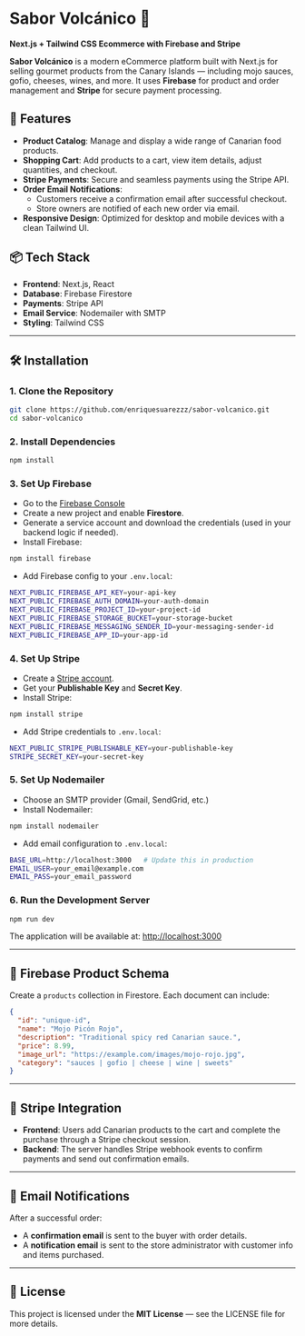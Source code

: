 
# Sabor Volcánico 🌋  
**Next.js + Tailwind CSS Ecommerce with Firebase and Stripe**

**Sabor Volcánico** is a modern eCommerce platform built with Next.js for selling gourmet products from the Canary Islands — including mojo sauces, gofio, cheeses, wines, and more. It uses **Firebase** for product and order management and **Stripe** for secure payment processing.

## 🚀 Features

- **Product Catalog**: Manage and display a wide range of Canarian food products.
- **Shopping Cart**: Add products to a cart, view item details, adjust quantities, and checkout.
- **Stripe Payments**: Secure and seamless payments using the Stripe API.
- **Order Email Notifications**:
  - Customers receive a confirmation email after successful checkout.
  - Store owners are notified of each new order via email.
- **Responsive Design**: Optimized for desktop and mobile devices with a clean Tailwind UI.

## 📦 Tech Stack

- **Frontend**: Next.js, React
- **Database**: Firebase Firestore
- **Payments**: Stripe API
- **Email Service**: Nodemailer with SMTP
- **Styling**: Tailwind CSS

---

## 🛠️ Installation

### 1. Clone the Repository

```bash
git clone https://github.com/enriquesuarezzz/sabor-volcanico.git
cd sabor-volcanico
```

### 2. Install Dependencies

```bash
npm install
```

### 3. Set Up Firebase

- Go to the [Firebase Console](https://console.firebase.google.com/)
- Create a new project and enable **Firestore**.
- Generate a service account and download the credentials (used in your backend logic if needed).
- Install Firebase:

```bash
npm install firebase
```

- Add Firebase config to your `.env.local`:

```bash
NEXT_PUBLIC_FIREBASE_API_KEY=your-api-key
NEXT_PUBLIC_FIREBASE_AUTH_DOMAIN=your-auth-domain
NEXT_PUBLIC_FIREBASE_PROJECT_ID=your-project-id
NEXT_PUBLIC_FIREBASE_STORAGE_BUCKET=your-storage-bucket
NEXT_PUBLIC_FIREBASE_MESSAGING_SENDER_ID=your-messaging-sender-id
NEXT_PUBLIC_FIREBASE_APP_ID=your-app-id
```

### 4. Set Up Stripe

- Create a [Stripe account](https://stripe.com).
- Get your **Publishable Key** and **Secret Key**.
- Install Stripe:

```bash
npm install stripe
```

- Add Stripe credentials to `.env.local`:

```bash
NEXT_PUBLIC_STRIPE_PUBLISHABLE_KEY=your-publishable-key
STRIPE_SECRET_KEY=your-secret-key
```

### 5. Set Up Nodemailer

- Choose an SMTP provider (Gmail, SendGrid, etc.)
- Install Nodemailer:

```bash
npm install nodemailer
```

- Add email configuration to `.env.local`:

```bash
BASE_URL=http://localhost:3000   # Update this in production
EMAIL_USER=your_email@example.com
EMAIL_PASS=your_email_password
```

### 6. Run the Development Server

```bash
npm run dev
```

The application will be available at: [http://localhost:3000](http://localhost:3000)

---

## 🧠 Firebase Product Schema

Create a `products` collection in Firestore. Each document can include:

```json
{
  "id": "unique-id",
  "name": "Mojo Picón Rojo",
  "description": "Traditional spicy red Canarian sauce.",
  "price": 8.99,
  "image_url": "https://example.com/images/mojo-rojo.jpg",
  "category": "sauces | gofio | cheese | wine | sweets"
}
```

---

## 💸 Stripe Integration

- **Frontend**: Users add Canarian products to the cart and complete the purchase through a Stripe checkout session.
- **Backend**: The server handles Stripe webhook events to confirm payments and send out confirmation emails.

---

## 📧 Email Notifications

After a successful order:

- A **confirmation email** is sent to the buyer with order details.
- A **notification email** is sent to the store administrator with customer info and items purchased.

---

## 📄 License

This project is licensed under the **MIT License** — see the LICENSE file for more details.

